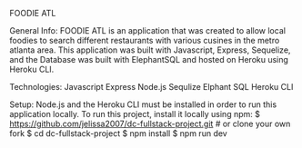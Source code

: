 FOODIE ATL

General Info:
FOODIE ATL is an application that was created to allow local foodies to search different restaurants with various cusines in the metro atlanta area. This application was built with Javascript, Express, Sequelize, and the Database was built with ElephantSQL and hosted on Heroku using Heroku CLI.

Technologies:
Javascript
Express
Node.js
Sequlize
Elphant SQL
Heroku CLI

Setup:
Node.js and the Heroku CLI must be installed in order to run this application locally.
To run this project, install it locally using npm:
$ https://github.com/jelissa2007/dc-fullstack-project.git # or clone your own fork
$ cd dc-fullstack-project
$ npm install
$ npm run dev
